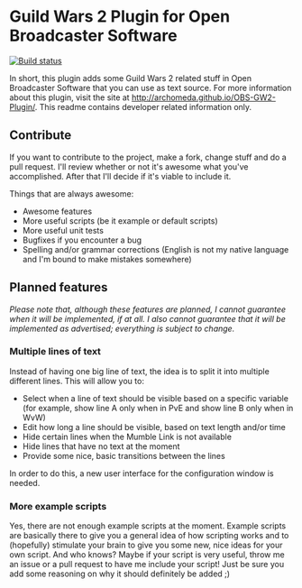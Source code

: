 # Guild Wars 2 Plugin for Open Broadcaster Software
[![Build status](https://ci.appveyor.com/api/projects/status/r46833nfb6cf76jk?svg=true)](https://ci.appveyor.com/project/Archomeda/obs-gw2-plugin)

In short, this plugin adds some Guild Wars 2 related stuff in Open Broadcaster
Software that you can use as text source. For more information about this
plugin, visit the site at http://archomeda.github.io/OBS-GW2-Plugin/. This
readme contains developer related information only.


## Contribute
If you want to contribute to the project, make a fork, change stuff and do a
pull request. I'll review whether or not it's awesome what you've accomplished.
After that I'll decide if it's viable to include it.

Things that are always awesome:
- Awesome features
- More useful scripts (be it example or default scripts)
- More useful unit tests
- Bugfixes if you encounter a bug
- Spelling and/or grammar corrections (English is not my native language and I'm
bound to make mistakes somewhere)


## Planned features
*Please note that, although these features are planned, I cannot guarantee when
it will be implemented, if at all. I also cannot guarantee that it will be
implemented as advertised; everything is subject to change.*

### Multiple lines of text
Instead of having one big line of text, the idea is to split it into multiple
different lines. This will allow you to:
- Select when a line of text should be visible based on a specific variable (for
example, show line A only when in PvE and show line B only when in WvW)
- Edit how long a line should be visible, based on text length and/or time
- Hide certain lines when the Mumble Link is not available
- Hide lines that have no text at the moment
- Provide some nice, basic transitions between the lines

In order to do this, a new user interface for the configuration window is
needed.

### More example scripts
Yes, there are not enough example scripts at the moment. Example scripts are
basically there to give you a general idea of how scripting works and to
(hopefully) stimulate your brain to give you some new, nice ideas for your own
script. And who knows? Maybe if your script is very useful, throw me an issue or
a pull request to have me include your script! Just be sure you add some
reasoning on why it should definitely be added ;)
